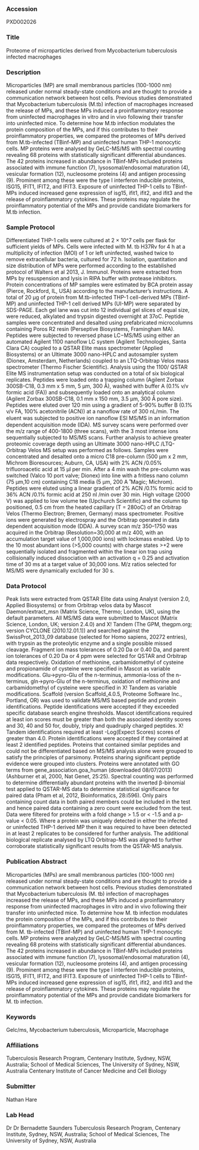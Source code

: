 ### Accession
PXD002026

### Title
Proteome of microparticles derived from Mycobacterium tuberculosis infected macrophages

### Description
Microparticles (MP) are small membranous particles (100-1000 nm) released under normal steady-state conditions and are thought to provide a communication network between host cells. Previous studies demonstrated that Mycobacterium tuberculosis (M.tb) infection of macrophages increased the release of MPs, and these MPs induced a proinflammatory response from uninfected macrophages in vitro and in vivo following their transfer into uninfected mice. To determine how M.tb infection modulates the protein composition of the MPs, and if this contributes to their proinflammatory properties, we compared the proteomes of MPs derived from M.tb-infected (TBinf-MP) and uninfected human THP-1 monocytic cells. MP proteins were analysed by GeLC-MS/MS with spectral counting revealing 68 proteins with statistically significant differential abundances. The 42 proteins increased in abundance in TBinf-MPs included proteins associated with immune function (7), lysosomal/endosomal maturation (4), vesicular formation (12), nucleosome proteins (4) and antigen processing (9). Prominent among these were the type I interferon inducible proteins, ISG15, IFIT1, IFIT2, and IFIT3. Exposure of uninfected THP-1 cells to TBinf-MPs induced increased gene expression of isg15, ifit1, ifit2, and ifit3 and the release of proinflammatory cytokines. These proteins may regulate the proinflammatory potential of the MPs and provide candidate biomarkers for M.tb infection.

### Sample Protocol
Differentiated THP-1 cells were cultured at 2 × 10^7 cells per flask for sufficient yields of MPs. Cells were infected with M. tb H37Rv for 4 h at a multiplicity of infection (MOI) of 1 or left uninfected, washed twice to remove extracellular bacteria, cultured for 72 h. Isolation, quantitation and size distribution of MPs were performed according to the established protocol of Walters et al 2013, J. Immunol. Proteins were extracted from MPs by resuspension and lysis in RIPA buffer with protease inhibitors. Protein concentrations of MP samples were estimated by BCA protein assay (Pierce, Rockford, IL, USA) according to the manufacturer’s instructions. A total of 20 µg of protein from M.tb-infected THP-1 cell-derived MPs (TBinf-MP) and uninfected THP-1 cell derived MPs (UI-MP) were separated by SDS-PAGE. Each gel lane was cut into 12 individual gel slices of equal size, were reduced, alkylated and trypsin digested overnight at 37oC. Peptide samples were concentrated and desalted using prefabricated microcolumns containing Poros R2 resin (Perseptive Biosystems, Framingham MA). Peptides were subjected to reversed phase LC−MS/MS using either an automated Agilent 1100 nanoflow LC system (Agilent Technologies, Santa Clara CA) coupled to a QSTAR Elite mass spectrometer (Applied Biosystems) or an Ultimate 3000 nano-HPLC and autosampler system (Dionex, Amsterdam, Netherlands) coupled to an LTQ-Orbitrap Velos mass spectrometer (Thermo Fischer Scientific).  Analysis using the 1100/ QSTAR Elite MS instrumentation setup was conducted on a total of six biological replicates. Peptides were loaded onto a trapping column (Agilent Zorbax 300SB-C18, 0.3 mm x 5 mm, 5 µm, 300 Å), washed with buffer A (0.1% v/v formic acid (FA)) and subsequently loaded onto an analytical column (Agilent Zorbax 300SB-C18, 0.1 mm x 150 mm, 3.5 µm, 300 Å pore size). Peptides were eluted over 120 min using a gradient of 5-90% buffer B (0.1% v/v FA, 100% acetonitrile (ACN)) at a nanoflow rate of 300 nL/min. The eluent was subjected to positive ion nanoﬂow ESI MS/MS in an information dependent acquisition mode (IDA). MS survey scans were performed over the m/z range of 400-1800 (three scans), with the 3 most intense ions sequentially subjected to MS/MS scans. Further analysis to achieve greater proteomic coverage depth using an Ultimate 3000 nano-HPLC /LTQ-Orbitrap Velos MS setup was performed as follows. Samples were concentrated and desalted onto a micro C18 pre-column (500 µm x 2 mm, Michrom Bioresources; Auburn, CA, USA) with 2% ACN /0.05% trifluoroacetic acid at 15 µl per min. After a 4 min wash the pre-column was switched (Valco 10 port valve; Dionex) into line with a fritless nano column (75 µm,10 cm) containing C18 media (5 µm, 200 A ̊ Magic; Michrom). Peptides were eluted using a linear gradient of 2% ACN /0.1% formic acid to 36% ACN /0.1% formic acid at 250 nl /min over 30 min. High voltage (2000 V) was applied to low volume tee (Upchurch Scientific) and the column tip positioned, 0.5 cm from the heated capillary (T = 280oC) of an Orbitrap Velos (Thermo Electron; Bremen, Germany) mass spectrometer. Positive ions were generated by electrospray and the Orbitrap operated in data dependent acquisition mode (DDA). A survey scan m/z 350–1750 was acquired in the Orbitrap (Resolution=30,000 at m/z 400, with an accumulation target value of 1,000,000 ions) with lockmass enabled. Up to the 10 most abundant ions (>5,000 counts) with charge states >+2 were sequentially isolated and fragmented within the linear ion trap using collisionally induced dissociation with an activation q = 0.25 and activation time of 30 ms at a target value of 30,000 ions. M/z ratios selected for MS/MS were dynamically excluded for 30 s.

### Data Protocol
Peak lists were extracted from QSTAR Elite data using Analyst (version 2.0, Applied Biosystems) or from Orbitrap velos data by Mascot Daemon/extract_msn (Matrix Science, Thermo; London, UK), using the default parameters. All MS/MS data were submitted to Mascot (Matrix Science, London, UK; version 2.4.0) and X! Tandem (The GPM, thegpm.org; version CYCLONE (2010.12.01.1)) and searched against the SwissProt_2013_09 database (selected for Homo sapiens, 20272 entries), with trypsin as the proteolytic enzyme and a single possible missed cleavage. Fragment ion mass tolerances of 0.20 Da or 0.40 Da, and parent ion tolerances of 0.20 Da or 4 ppm were selected for QSTAR and Orbitrap data respectively. Oxidation of methionine, carbamidomethyl of cysteine and propionamide of cysteine were specified in Mascot as variable modifications. Glu->pyro-Glu of the n-terminus, ammonia-loss of the n-terminus, gln->pyro-Glu of the n-terminus, oxidation of methionine and carbamidomethyl of cysteine were specified in X! Tandem as variable modifications.   Scaffold (version Scaffold_4.0.5, Proteome Software Inc., Portland, OR) was used to validate MS/MS based peptide and protein identifications. Peptide identifications were accepted if they exceeded specific database search engine thresholds. Mascot identifications required at least ion scores must be greater than both the associated identity scores and 30, 40 and 50 for, doubly, triply and quadruply charged peptides. X! Tandem identifications required at least -Log(Expect Scores) scores of greater than 4.0. Protein identifications were accepted if they contained at least 2 identified peptides. Proteins that contained similar peptides and could not be differentiated based on MS/MS analysis alone were grouped to satisfy the principles of parsimony. Proteins sharing significant peptide evidence were grouped into clusters. Proteins were annotated with GO terms from gene_association.goa_human (downloaded 08/07/2013) (Ashburner et al, 2000, Nat Genet, 25:25). Spectral counting was performed to determine differentially abundant proteins with the inverted β-binomial test applied to QSTAR-MS data to determine statistical significance for paired data (Pham et al, 2012, Bioinformatics, 28:i596). Only pairs containing count data in both paired members could be included in the test and hence paired data containing a zero count were excluded from the test. Data were filtered for proteins with a fold change > 1.5 or < -1.5 and a p-value < 0.05. Where a protein was uniquely detected in either the infected or uninfected THP-1 derived MP then it was required to have been detected in at least 2 replicates to be considered for further analysis. The additional biological replicate analysed by LTQ Orbitrap-MS was aligned to further corroborate statistically significant results from the QSTAR-MS analysis.

### Publication Abstract
Microparticles (MPs) are small membranous particles (100-1000 nm) released under normal steady-state conditions and are thought to provide a communication network between host cells. Previous studies demonstrated that Mycobacterium tuberculosis (M. tb) infection of macrophages increased the release of MPs, and these MPs induced a proinflammatory response from uninfected macrophages in vitro and in vivo following their transfer into uninfected mice. To determine how M. tb infection modulates the protein composition of the MPs, and if this contributes to their proinflammatory properties, we compared the proteomes of MPs derived from M. tb-infected (TBinf-MP) and uninfected human THP-1 monocytic cells. MP proteins were analyzed by GeLC-MS/MS with spectral counting revealing 68 proteins with statistically significant differential abundances. The 42 proteins increased in abundance in TBinf-MPs included proteins associated with immune function (7), lysosomal/endosomal maturation (4), vesicular formation (12), nucleosome proteins (4), and antigen processing (9). Prominent among these were the type I interferon inducible proteins, ISG15, IFIT1, IFIT2, and IFIT3. Exposure of uninfected THP-1 cells to TBinf-MPs induced increased gene expression of isg15, ifit1, ifit2, and ifit3 and the release of proinflammatory cytokines. These proteins may regulate the proinflammatory potential of the MPs and provide candidate biomarkers for M. tb infection.

### Keywords
Gelc/ms, Mycobacterium tuberculosis, Microparticle, Macrophage

### Affiliations
Tuberculosis Research Program, Centenary Institute, Sydney, NSW, Australia; School of Medical Sciences, The University of Sydney, NSW, Australia
Centenary Institute of Cancer Medicine and Cell Biology

### Submitter
Nathan Hare

### Lab Head
Dr Dr Bernadette Saunders
Tuberculosis Research Program, Centenary Institute, Sydney, NSW, Australia; School of Medical Sciences, The University of Sydney, NSW, Australia


